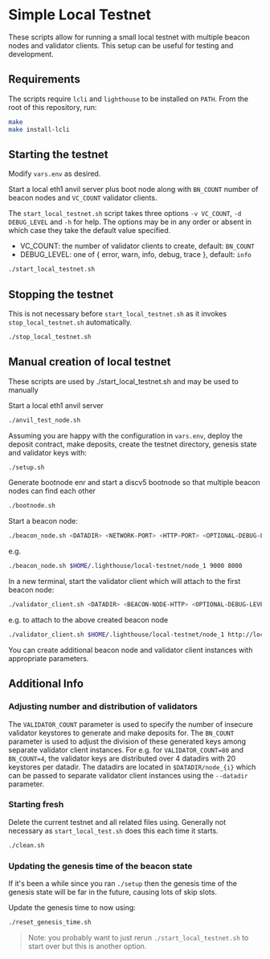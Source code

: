 # Simple Local Testnet

These scripts allow for running a small local testnet with multiple beacon nodes and validator clients.
This setup can be useful for testing and development.

## Requirements

The scripts require `lcli` and `lighthouse` to be installed on `PATH`. From the
root of this repository, run:

```bash
make
make install-lcli
```

## Starting the testnet

Modify `vars.env` as desired.

Start a local eth1 anvil server plus boot node along with `BN_COUNT`
number of beacon nodes and `VC_COUNT` validator clients.

The `start_local_testnet.sh` script takes three options `-v VC_COUNT`, `-d DEBUG_LEVEL` and `-h` for help.
The options may be in any order or absent in which case they take the default value specified.
- VC_COUNT: the number of validator clients to create, default: `BN_COUNT`
- DEBUG_LEVEL: one of { error, warn, info, debug, trace }, default: `info`


```bash
./start_local_testnet.sh
```

## Stopping the testnet

This is not necessary before `start_local_testnet.sh` as it invokes `stop_local_testnet.sh` automatically.
```bash
./stop_local_testnet.sh
```

## Manual creation of local testnet

These scripts are used by ./start_local_testnet.sh and may be used to manually

Start a local eth1 anvil server
```bash
./anvil_test_node.sh
```

Assuming you are happy with the configuration in `vars.env`, deploy the deposit contract, make deposits,
create the testnet directory, genesis state and validator keys with:

```bash
./setup.sh
```

Generate bootnode enr and start a discv5 bootnode so that multiple beacon nodes can find each other
```bash
./bootnode.sh
```

Start a beacon node:

```bash
./beacon_node.sh <DATADIR> <NETWORK-PORT> <HTTP-PORT> <OPTIONAL-DEBUG-LEVEL>
```
e.g.
```bash
./beacon_node.sh $HOME/.lighthouse/local-testnet/node_1 9000 8000
```

In a new terminal, start the validator client which will attach to the first
beacon node:

```bash
./validator_client.sh <DATADIR> <BEACON-NODE-HTTP> <OPTIONAL-DEBUG-LEVEL>
```
e.g. to attach to the above created beacon node
```bash
./validator_client.sh $HOME/.lighthouse/local-testnet/node_1 http://localhost:8000
```

You can create additional beacon node and validator client instances with appropriate parameters.

## Additional Info

### Adjusting number and distribution of validators
The `VALIDATOR_COUNT` parameter is used to specify the number of insecure validator keystores to generate and make deposits for.
The `BN_COUNT` parameter is used to adjust the division of these generated keys among separate validator client instances.
For e.g. for `VALIDATOR_COUNT=80` and `BN_COUNT=4`, the validator keys are distributed over 4 datadirs with 20 keystores per datadir. The datadirs are located in `$DATADIR/node_{i}` which can be passed to separate validator client
instances using the `--datadir` parameter.

### Starting fresh

Delete the current testnet and all related files using. Generally not necessary as `start_local_test.sh` does this each time it starts.

```bash
./clean.sh
```

### Updating the genesis time of the beacon state

If it's been a while since you ran `./setup` then the genesis time of the
genesis state will be far in the future, causing lots of skip slots.

Update the genesis time to now using:

```bash
./reset_genesis_time.sh
```

> Note: you probably want to just rerun `./start_local_testnet.sh` to start over
> but this is another option.
